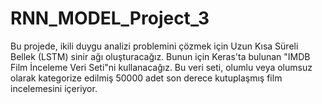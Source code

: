 # RNN_MODEL_Project_3
Bu projede, ikili duygu analizi problemini çözmek için Uzun Kısa Süreli Bellek (LSTM) sinir ağı oluşturacağız.  Bunun için Keras'ta bulunan "IMDB Film İnceleme Veri Seti"ni kullanacağız. Bu veri seti, olumlu veya olumsuz olarak kategorize edilmiş 50000 adet son derece kutuplaşmış film incelemesini içeriyor.
